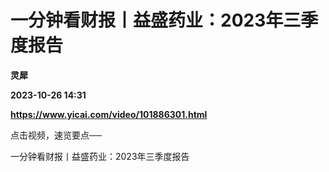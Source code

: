 # 一分钟看财报丨益盛药业：2023年三季度报告
**灵犀**

**2023-10-26 14:31**

**https://www.yicai.com/video/101886301.html**

点击视频，速览要点──

一分钟看财报丨益盛药业：2023年三季度报告